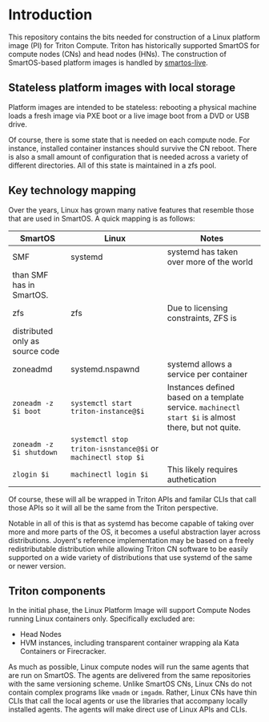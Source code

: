 <!--
    This Source Code Form is subject to the terms of the Mozilla Public
    License, v. 2.0. If a copy of the MPL was not distributed with this
    file, You can obtain one at http://mozilla.org/MPL/2.0/.
-->

<!--
    Copyright 2020 Joyent, Inc
-->

# Introduction

This repository contains the bits needed for construction of a Linux platform
image (PI) for Triton Compute.  Triton has historically supported SmartOS for
compute nodes (CNs) and head nodes (HNs).  The construction of SmartOS-based
platform images is handled by
[smartos-live](https://github.com/joyent/smartos-live).

## Stateless platform images with local storage

Platform images are intended to be stateless: rebooting a physical machine loads
a fresh image via PXE boot or a live image boot from a DVD or USB drive.

Of course, there is some state that is needed on each compute node.  For
instance, installed container instances should survive the CN reboot.  There is
also a small amount of configuration that is needed across a variety of
different directories.  All of this state is maintained in a zfs pool.

## Key technology mapping

Over the years, Linux has grown many native features that resemble those that
are used in SmartOS.  A quick mapping is as follows:

| SmartOS        | Linux          | Notes                                    |
|----------------|----------------|------------------------------------------|
| SMF            | systemd        | systemd has taken over more of the world
than SMF has in SmartOS. |
| zfs            | zfs            | Due to licensing constraints, ZFS is
distributed only as source code |
| zoneadmd       | systemd.nspawnd | systemd allows a service per container |
| `zoneadm -z $i boot` | `systemctl start triton-instance@$i` | Instances defined based on a template service. `machinectl start $i` is almost there, but not quite. |
| `zoneadm -z $i shutdown` | `systemctl stop triton-isnstance@$i` or `machinectl stop $i`
| `zlogin $i`    | `machinectl login $i` | This likely requires authetication |

Of course, these will all be wrapped in Triton APIs and familar CLIs that call
those APIs so it will all be the same from the Triton perspective.

Notable in all of this is that as systemd has become capable of taking over more
and more parts of the OS, it becomes a useful abstraction layer across
distributions.  Joyent's reference implementation may be based on a freely
redistributable distribution while allowing Triton CN software to be easily
supported on a wide variety of distributions that use systemd of the same or
newer version.

## Triton components

In the initial phase, the Linux Platform Image will support Compute Nodes
running Linux containers only.  Specifically excluded are:

* Head Nodes
* HVM instances, including transparent container wrapping ala Kata Containers or
  Firecracker.

As much as possible, Linux compute nodes will run the same agents that are run
on SmartOS.  The agents are delivered from the same repositories with the same
versioning scheme.  Unlike SmartOS CNs, Linux CNs do not contain complex
programs like `vmadm` or `imgadm`.  Rather, Linux CNs have thin CLIs that call
the local agents or use the libraries that accompany locally installed agents.
The agents will make direct use of Linux APIs and CLIs.
